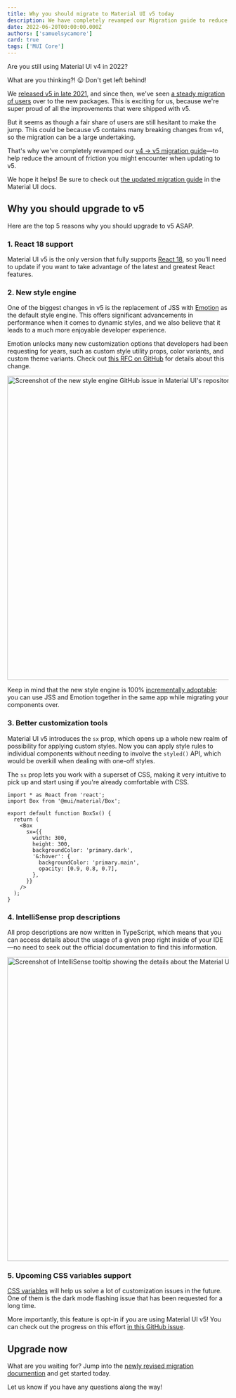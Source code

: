 ```yaml
---
title: Why you should migrate to Material UI v5 today
description: We have completely revamped our Migration guide to reduce friction when upgrading to v5. Get started now!
date: 2022-06-20T00:00:00.000Z
authors: ['samuelsycamore']
card: true
tags: ['MUI Core']
---
```


Are you still using Material UI v4 in 2022?

What are you thinking?! 😛 Don't get left behind!

We [released v5 in late 2021](/blog/mui-core-v5/), and since then, we've seen [a steady migration of users](https://npm-stat.com/charts.html?package=@mui/material,@material-ui/core) over to the new packages.
This is exciting for us, because we're super proud of all the improvements that were shipped with v5.

But it seems as though a fair share of users are still hesitant to make the jump.
This could be because v5 contains many breaking changes from v4, so the migration can be a large undertaking.

That's why we've completely revamped our [v4 -> v5 migration guide](/material-ui/migration/migration-v4/)—to help reduce the amount of friction you might encounter when updating to v5.

We hope it helps!
Be sure to check out [the updated migration guide](/material-ui/migration/migration-v4/) in the Material UI docs.

## Why you should upgrade to v5

Here are the top 5 reasons why you should upgrade to v5 ASAP.

### 1. React 18 support

Material UI v5 is the only version that fully supports [React 18](https://legacy.reactjs.org/blog/2022/03/29/react-v18.html), so you'll need to update if you want to take advantage of the latest and greatest React features.

### 2. New style engine

One of the biggest changes in v5 is the replacement of JSS with [Emotion](https://emotion.sh/docs/introduction) as the default style engine.
This offers significant advancements in performance when it comes to dynamic styles, and we also believe that it leads to a much more enjoyable developer experience.

Emotion unlocks many new customization options that developers had been requesting for years, such as custom style utility props, color variants, and custom theme variants.
Check out [this RFC on GitHub](https://github.com/mui/material-ui/issues/22342) for details about this change.

<a href="https://github.com/mui/material-ui/issues/22342"><img src="/static/blog/mui-core-v5-migration-update/style-engine.png" alt="Screenshot of the new style engine GitHub issue in Material UI's repository" style="width: 692px; aspect-ratio: 2/1;" loading="lazy" /></a>

Keep in mind that the new style engine is 100% [incrementally adoptable](/material-ui/migration/migrating-from-jss/): you can use JSS and Emotion together in the same app while migrating your components over.

### 3. Better customization tools

Material UI v5 introduces the `sx` prop, which opens up a whole new realm of possibility for applying custom styles.
Now you can apply style rules to individual components without needing to involve the `styled()` API, which would be overkill when dealing with one-off styles.

The `sx` prop lets you work with a superset of CSS, making it very intuitive to pick up and start using if you're already comfortable with CSS.

```tsx
import * as React from 'react';
import Box from '@mui/material/Box';

export default function BoxSx() {
  return (
    <Box
      sx={{
        width: 300,
        height: 300,
        backgroundColor: 'primary.dark',
        '&:hover': {
          backgroundColor: 'primary.main',
          opacity: [0.9, 0.8, 0.7],
        },
      }}
    />
  );
}
```

### 4. IntelliSense prop descriptions

All prop descriptions are now written in TypeScript, which means that you can access details about the usage of a given prop right inside of your IDE—no need to seek out the official documentation to find this information.

<img alt="Screenshot of IntelliSense tooltip showing the details about the Material UI Badge component" src="/static/blog/mui-core-v5-migration-update/intellisense-tooltip.png" style="width: 692px; aspect-ratio: 2/1;" loading="lazy" />

### 5. Upcoming CSS variables support

[CSS variables](https://developer.mozilla.org/en-US/docs/Web/CSS/Using_CSS_custom_properties) will help us solve a lot of customization issues in the future.
One of them is the dark mode flashing issue that has been requested for a long time.

More importantly, this feature is opt-in if you are using Material UI v5!
You can check out the progress on this effort [in this GitHub issue](https://github.com/mui/material-ui/issues/32049).

## Upgrade now

What are you waiting for?
Jump into the [newly revised migration documention](/material-ui/migration/migration-v4/) and get started today.

Let us know if you have any questions along the way!
